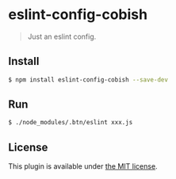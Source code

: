 # eslint-config-cobish

> Just an eslint config.

## Install

``` bash
$ npm install eslint-config-cobish --save-dev
```

## Run

``` bash
$ ./node_modules/.btn/eslint xxx.js
```

## License

This plugin is available under [the MIT license](http://mths.be/mit).